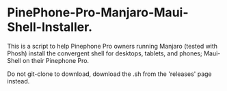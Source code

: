 # PinePhone-Pro-Manjaro-Maui-Shell-Installer.     

This is a script to help Pinephone Pro owners running Manjaro (tested with Phosh) install the convergent shell for desktops, tablets, and phones; Maui-Shell on their Pinephone Pro.


Do not git-clone to download, download the .sh from the 'releases' page instead.
